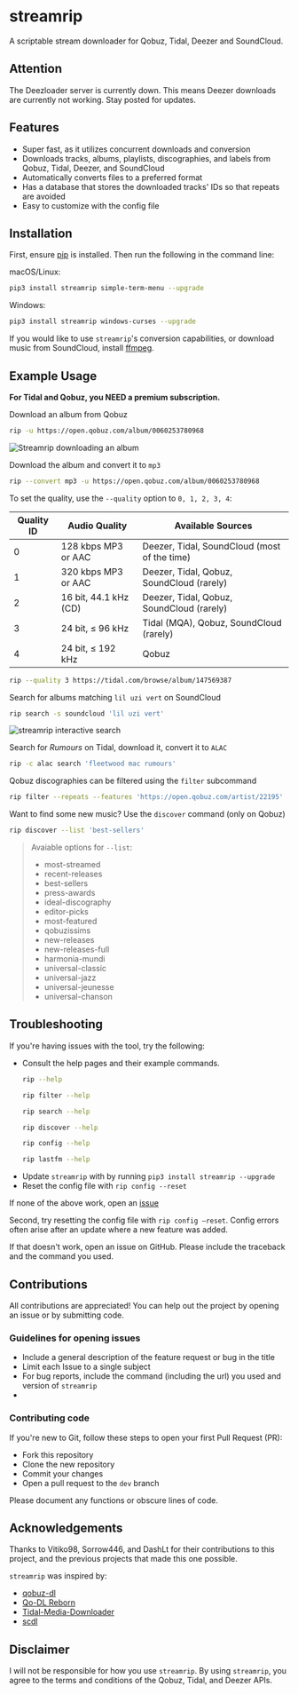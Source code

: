# streamrip

A scriptable stream downloader for Qobuz, Tidal, Deezer and SoundCloud.

## Attention

The Deezloader server is currently down. This means Deezer downloads are currently not working.
Stay posted for updates.

## Features

- Super fast, as it utilizes concurrent downloads and conversion
- Downloads tracks, albums, playlists, discographies, and labels from Qobuz, Tidal, Deezer, and SoundCloud
- Automatically converts files to a preferred format
- Has a database that stores the downloaded tracks' IDs so that repeats are avoided
- Easy to customize with the config file

## Installation

First, ensure [pip](https://pip.pypa.io/en/stable/installing/) is installed. Then run the following in the command line:



macOS/Linux:

```bash
pip3 install streamrip simple-term-menu --upgrade
```

Windows:

```bash
pip3 install streamrip windows-curses --upgrade
```



If you would like to use `streamrip`'s conversion capabilities, or download music from SoundCloud, install [ffmpeg](https://ffmpeg.org/download.html).

## Example Usage

**For Tidal and Qobuz, you NEED a premium subscription.**

Download an album from Qobuz

```bash
rip -u https://open.qobuz.com/album/0060253780968
```

![Streamrip downloading an album](https://github.com/nathom/streamrip/blob/main/demo/download_url.png?raw=true)

Download the album and convert it to `mp3`

```bash
rip --convert mp3 -u https://open.qobuz.com/album/0060253780968
```



To set the quality, use the `--quality` option to `0, 1, 2, 3, 4`:

| Quality ID | Audio Quality         | Available Sources                            |
| ---------- | --------------------- | -------------------------------------------- |
| 0          | 128 kbps MP3 or AAC   | Deezer, Tidal, SoundCloud (most of the time) |
| 1          | 320 kbps MP3 or AAC   | Deezer, Tidal, Qobuz, SoundCloud (rarely)    |
| 2          | 16 bit, 44.1 kHz (CD) | Deezer, Tidal, Qobuz, SoundCloud (rarely)    |
| 3          | 24 bit, ≤ 96 kHz      | Tidal (MQA), Qobuz, SoundCloud (rarely)      |
| 4          | 24 bit, ≤ 192 kHz     | Qobuz                                        |





```bash
rip --quality 3 https://tidal.com/browse/album/147569387
```

Search for albums matching `lil uzi vert` on SoundCloud

```bash
rip search -s soundcloud 'lil uzi vert'
```

![streamrip interactive search](https://github.com/nathom/streamrip/blob/main/demo/interactive_search.png?raw=true)

Search for *Rumours* on Tidal, download it, convert it to `ALAC`

```bash
rip -c alac search 'fleetwood mac rumours'
```

Qobuz discographies can be filtered using the `filter` subcommand

```bash
rip filter --repeats --features 'https://open.qobuz.com/artist/22195'
```



Want to find some new music? Use the `discover` command (only on Qobuz)

```bash
rip discover --list 'best-sellers'
```

> Avaiable options for `--list`:
>
> - most-streamed
> - recent-releases
> - best-sellers
> - press-awards
> - ideal-discography
> - editor-picks
> - most-featured
> - qobuzissims
> - new-releases
> - new-releases-full
> - harmonia-mundi
> - universal-classic
> - universal-jazz
> - universal-jeunesse
> - universal-chanson



## Troubleshooting

If you're having issues with the tool, try the following:

- Consult the help pages and their example commands.
    ```bash
    rip --help

    rip filter --help

    rip search --help

    rip discover --help

    rip config --help

    rip lastfm --help
    ```
- Update `streamrip` with by running `pip3 install streamrip --upgrade`
- Reset the config file with `rip config --reset`

If none of the above work, open an [issue](###guidelines-for-opening-issues)


Second, try resetting the config file with `rip config —reset`. Config errors often arise after an update where a new feature was added.



If that doesn't work, open an issue on GitHub. Please include the traceback and the command you used. 



## Contributions

All contributions are appreciated! You can help out the project by opening an issue
or by submitting code.

### Guidelines for opening issues

- Include a general description of the feature request or bug in the title
- Limit each Issue to a single subject
- For bug reports, include the command (including the url) you used and version of `streamrip`
- 

### Contributing code

If you're new to Git, follow these steps to open your first Pull Request (PR):

- Fork this repository
- Clone the new repository
- Commit your changes
- Open a pull request to the `dev` branch

Please document any functions or obscure lines of code.


## Acknowledgements

Thanks to Vitiko98, Sorrow446, and DashLt for their contributions to this project, and the previous projects that made this one possible.



`streamrip` was inspired by:

- [qobuz-dl](https://github.com/vitiko98/qobuz-dl)
- [Qo-DL Reborn](https://github.com/badumbass/Qo-DL-Reborn)
- [Tidal-Media-Downloader](https://github.com/yaronzz/Tidal-Media-Downloader)
- [scdl](https://github.com/flyingrub/scdl)



## Disclaimer


I will not be responsible for how you use `streamrip`. By using `streamrip`, you agree to the terms and conditions of the Qobuz, Tidal, and Deezer APIs.
